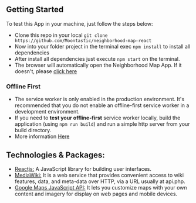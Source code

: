 ## Getting Started
To test this App in your machine, just follow the steps below:
- Clone this repo in your local ```git clone https://github.com/Moontastic/neighborhood-map-react```
- Now into your folder project in the terminal exec ```npm install``` to install all dependencies
- After install all dependencies just execute ```npm start``` on the terminal.
- The browser will automatically open the Neighborhood Map App. If it doesn't, please [click here](http://localhost:3000/)
### Offline First
- The service worker is only enabled in the production environment. It's recommended that you do not enable an offline-first service worker in a development environment.
- If you need to **test your offline-first** service worker locally, build the application (using `npm run build`) and run a simple http server from your build directory.
- More information [Here](https://github.com/facebook/create-react-app/blob/master/packages/react-scripts/template/README.md#offline-first-considerations)


## Technologies & Packages:
* [Reactjs:](https://reactjs.org) A JavaScript library for building user interfaces.
* [MediaWiki:](https://www.mediawiki.org/wiki/API:Main_page) It is a web service that provides convenient access to wiki features, data, and meta-data over HTTP, via a URL usually at api.php.
* [Google Maps JavaScript API:](https://developers.google.com/maps/documentation/javascript/tutorial) It lets you customize maps with your own content and imagery for display on web pages and mobile devices.
